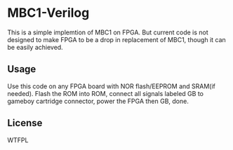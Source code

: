 MBC1-Verilog
============

This is a simple implemtion of MBC1 on FPGA. But current code is not designed to make FPGA to be a drop in replacement of MBC1, though it can be easily achieved.

## Usage

Use this code on any FPGA board with NOR flash/EEPROM and SRAM(if needed). Flash the ROM into ROM, connect all signals labeled GB to gameboy cartridge connector, power the FPGA then GB, done.

## License

WTFPL